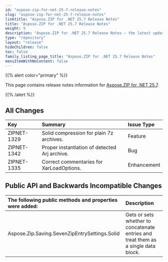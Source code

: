```yaml
---
id: "aspose-zip-for-net-25-7-release-notes"
slug: "aspose-zip-for-net-25-7-release-notes"
linktitle: "Aspose.ZIP for .NET 25.7 Release Notes"
title: "Aspose.ZIP for .NET 25.7 Release Notes"
weight: 9
description: "Aspose.ZIP for .NET 25.7 Release Notes – the latest updates and fixes."
type: "repository"
layout: "release"
hideChildren: false
toc: false
family_listing_page_title: "Aspose.ZIP for .NET 25.7 Release Notes"
menuItemWithNoContent: false
---
```


{{% alert color="primary" %}} 

This page contains release notes information for [Aspose.ZIP for .NET 25.7](https://releases.aspose.com/zip/net/new-releases/aspose.zip-for-.net-25.7/).

{{% /alert %}} 
## **All Changes**

|**Key**|**Summary**|**Issue Type**|
| :- | :- | :- |
|ZIPNET-1329|Solid compression for plain 7z archives.|Feature|
|ZIPNET-1342|Proper instantiation of detected Arj archive.|Bug|
|ZIPNET-1335|Correct commentaries for XarLoadOptions.|Enhancement|

## **Public API and Backwards Incompatible Changes**

|**The following public methods and properties were added:**|**Description**|
| :- | :- |
|Aspose.Zip.Saving.SevenZipEntrySettings.Solid|Gets or sets whether to concatenate entries and treat them as a single data block.|